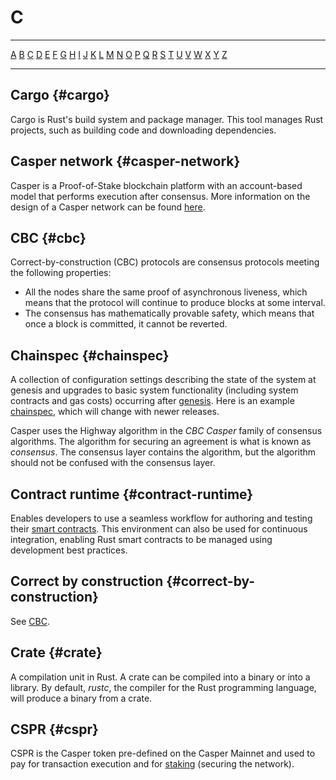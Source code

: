 # C

---

[A](./A.md) [B](./B.md) [C](./C.md) [D](./D.md) [E](./E.md) [F](./F.md) [G](./G.md) [H](./H.md) [I](./I.md) [J](./J.md) [K](./K.md) [L](./L.md) [M](./M.md) [N](./N.md) [O](./O.md) [P](./P.md) [Q](./Q.md) [R](./R.md) [S](./S.md) [T](./T.md) [U](./U.md) [V](./V.md) [W](./W.md) [X](./X.md) [Y](./Y.md) [Z](./Z.md)

---

## Cargo {#cargo}

Cargo is Rust's build system and package manager. This tool manages Rust projects, such as building code and downloading dependencies.

## Casper network {#casper-network}

Casper is a Proof-of-Stake blockchain platform with an account-based model that performs execution after consensus. More information on the design of a Casper network can be found [here](../design/casper-design.md).

## CBC {#cbc}

Correct-by-construction (CBC) protocols are consensus protocols meeting the following properties:

-   All the nodes share the same proof of asynchronous liveness, which means that the protocol will continue to produce blocks at some interval.
-   The consensus has mathematically provable safety, which means that once a block is committed, it cannot be reverted.

## Chainspec {#chainspec}

A collection of configuration settings describing the state of the system at genesis and upgrades to basic system functionality (including system contracts and gas costs) occurring after [genesis](./G.md#genesis). Here is an example [chainspec](https://github.com/casper-network/casper-node/blob/release-1.5.2/resources/production/chainspec.toml), which will change with newer releases.

Casper uses the Highway algorithm in the _CBC Casper_ family of consensus algorithms. The algorithm for securing an agreement is what is known as _consensus_. The consensus layer contains the algorithm, but the algorithm should not be confused with the consensus layer.

## Contract runtime {#contract-runtime}

Enables developers to use a seamless workflow for authoring and testing their [smart contracts](./S.md#smart-contract). This environment can also be used for continuous integration, enabling Rust smart contracts to be managed using development best practices.

## Correct by construction {#correct-by-construction}

See [CBC](./C.md#cbc).

## Crate {#crate}

A compilation unit in Rust. A crate can be compiled into a binary or into a library. By default, _rustc_, the compiler for the Rust programming language, will produce a binary from a crate.

## CSPR {#cspr}

CSPR is the Casper token pre-defined on the Casper Mainnet and used to pay for transaction execution and for [staking](./S.md#staking) (securing the network).
